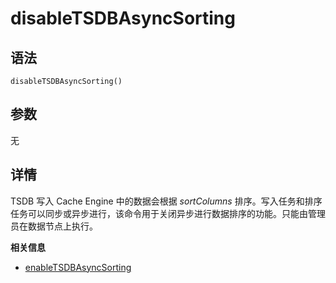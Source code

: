 # disableTSDBAsyncSorting

## 语法

`disableTSDBAsyncSorting()`

## 参数

无

## 详情

TSDB 写入 Cache Engine 中的数据会根据 *sortColumns*
排序。写入任务和排序任务可以同步或异步进行，该命令用于关闭异步进行数据排序的功能。只能由管理员在数据节点上执行。

**相关信息**

* [enableTSDBAsyncSorting](../e/enableTSDBAsyncSorting.html "enableTSDBAsyncSorting")

